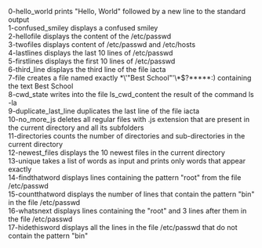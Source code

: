 0-hello_world prints "Hello, World" followed by a new line to the standard output <br/>
1-confused_smiley displays a confused smiley <br/>
2-hellofile displays the content of the /etc/passwd <br/>
3-twofiles displays content of /etc/passwd and /etc/hosts <br/>
4-lastlines displays the last 10 lines of /etc/passwd <br/>
5-firstlines displays the first 10 lines of /etc/passwd <br/>
6-third_line displays the third line of the file iacta <br/>
7-file creates a file named exactly \*\\'"Best School"\'\\\*$\?\*\*\*\*\*:) containing the text Best School <br/>
8-cwd_state writes into the file ls_cwd_content the result of the command ls -la <br/>
9-duplicate_last_line duplicates the last line of the file iacta <br/>
10-no_more_js deletes all regular files with .js extension that are present in the current directory and all its 
subfolders <br/>
11-directories counts the number of directories and sub-directories in the current directory <br/>
12-newest_files displays the 10 newest files in the current directory <br/>
13-unique takes a list of words as input and prints only words that appear exactly <br/>
14-findthatword displays lines containing the pattern "root" from the file /etc/passwd <br/>
15-countthatword displays the number of lines that contain the pattern "bin" in the file /etc/passwd <br/>
16-whatsnext displays lines containing the "root" and 3 lines after them in the file /etc/passwd <br/>
17-hidethisword displays all the lines in the file /etc/passwd that do not contain the pattern "bin" <br/>
 
